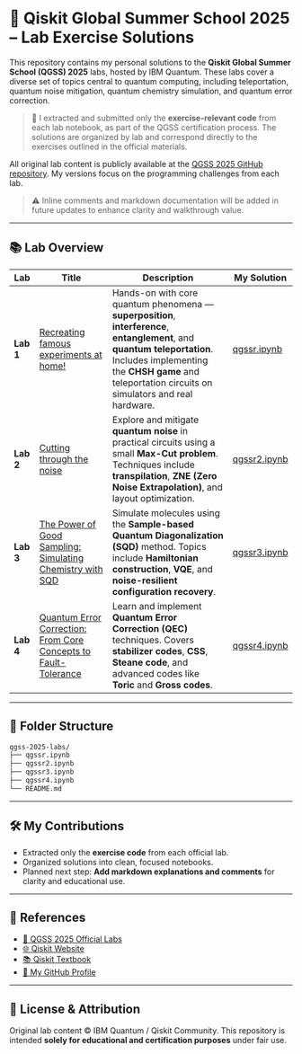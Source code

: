 # 🧪 Qiskit Global Summer School 2025 – Lab Exercise Solutions

This repository contains my personal solutions to the **Qiskit Global Summer School (QGSS) 2025** labs, hosted by IBM Quantum. These labs cover a diverse set of topics central to quantum computing, including teleportation, quantum noise mitigation, quantum chemistry simulation, and quantum error correction.

> 🔹 I extracted and submitted only the **exercise-relevant code** from each lab notebook, as part of the QGSS certification process. The solutions are organized by lab and correspond directly to the exercises outlined in the official materials.

All original lab content is publicly available at the [QGSS 2025 GitHub repository](https://github.com/qiskit-community/qgss-2025). My versions focus on the programming challenges from each lab.

> ⚠️ Inline comments and markdown documentation will be added in future updates to enhance clarity and walkthrough value.

---

## 📚 Lab Overview

| Lab | Title                                                                                     | Description                                                                                                              | My Solution |
|-----|-------------------------------------------------------------------------------------------|--------------------------------------------------------------------------------------------------------------------------|-------------|
| **Lab 1** | [Recreating famous experiments at home!](https://github.com/qiskit-community/qgss-2025/blob/main/lab-1/lab1.ipynb) | Hands-on with core quantum phenomena — **superposition**, **interference**, **entanglement**, and **quantum teleportation**. Includes implementing the **CHSH game** and teleportation circuits on simulators and real hardware. | [qgssr.ipynb](https://github.com/Quantum-Kumar/Quantum-Coder/blob/main/QGSS2025/qgssr.ipynb) |
| **Lab 2** | [Cutting through the noise](https://github.com/qiskit-community/qgss-2025/blob/main/lab-2/lab2.ipynb) | Explore and mitigate **quantum noise** in practical circuits using a small **Max-Cut problem**. Techniques include **transpilation**, **ZNE (Zero Noise Extrapolation)**, and layout optimization. | [qgssr2.ipynb](https://github.com/Quantum-Kumar/Quantum-Coder/blob/main/QGSS2025/qgssr2.ipynb)|
| **Lab 3** | [The Power of Good Sampling: Simulating Chemistry with SQD](https://github.com/qiskit-community/qgss-2025/blob/main/lab-3/lab3.ipynb) | Simulate molecules using the **Sample-based Quantum Diagonalization (SQD)** method. Topics include **Hamiltonian construction**, **VQE**, and **noise-resilient configuration recovery**. | [qgssr3.ipynb](https://github.com/Quantum-Kumar/Quantum-Coder/blob/main/QGSS2025/qgssr3.ipynb) |
| **Lab 4** | [Quantum Error Correction: From Core Concepts to Fault-Tolerance](https://github.com/qiskit-community/qgss-2025/blob/main/lab-4/lab4.ipynb) | Learn and implement **Quantum Error Correction (QEC)** techniques. Covers **stabilizer codes**, **CSS**, **Steane code**, and advanced codes like **Toric** and **Gross codes**. | [qgssr4.ipynb](https://github.com/Quantum-Kumar/Quantum-Coder/blob/main/QGSS2025/qgssr4.ipynb) |

---

## 📁 Folder Structure

```bash
qgss-2025-labs/
├── qgssr.ipynb
├── qgssr2.ipynb
├── qgssr3.ipynb
├── qgssr4.ipynb
└── README.md
````

---

## 🛠 My Contributions

* Extracted only the **exercise code** from each official lab.
* Organized solutions into clean, focused notebooks.
* Planned next step: **Add markdown explanations and comments** for clarity and educational use.

---

## 🔗 References

* [📘 QGSS 2025 Official Labs](https://github.com/qiskit-community/qgss-2025)
* [🌐 Qiskit Website](https://qiskit.org)
* [📚 Qiskit Textbook](https://qiskit.org/textbook)
* [👤 My GitHub Profile](https://github.com/Quantum-Kumar)

---

## 📜 License & Attribution

Original lab content © IBM Quantum / Qiskit Community.
This repository is intended **solely for educational and certification purposes** under fair use.

```


